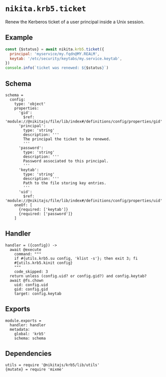 
# `nikita.krb5.ticket`

Renew the Kerberos ticket of a user principal inside a Unix session.

## Example

```js
const {$status} = await nikita.krb5.ticket({
  principal: 'myservice/my.fqdn@MY.REALM',
  keytab: '/etc/security/keytabs/my.service.keytab',
})
console.info(`ticket was renewed: ${$status}`)
```

## Schema

    schema =
      config:
        type: 'object'
        properties:
          'gid':
            $ref: 'module://@nikitajs/file/lib/index#/definitions/config/properties/gid'
          'principal':
            type: 'string'
            description: '''
            The principal the ticket to be renewed.
            '''
          'password':
            type: 'string'
            description: '''
            Password associated to this principal.
            '''
          'keytab':
            type: 'string'
            description: '''
            Path to the file storing key entries.
            '''
          'uid':
            $ref: 'module://@nikitajs/file/lib/index#/definitions/config/properties/uid'
        oneOf: [
          {required: ['keytab']}
          {required: ['password']}
        ]

## Handler

    handler = ({config}) ->
      await @execute
        command: """
        if #{utils.krb5.su config, 'klist -s'}; then exit 3; fi
        #{utils.krb5.kinit config}
        """
        code_skipped: 3
      return unless (config.uid? or config.gid?) and config.keytab?
      await @fs.chown
        uid: config.uid
        gid: config.gid
        target: config.keytab

## Exports

    module.exports =
      handler: handler
      metadata:
        global: 'krb5'
        schema: schema

## Dependencies

    utils = require '@nikitajs/krb5/lib/utils'
    {mutate} = require 'mixme'
